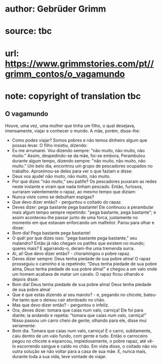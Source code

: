 # author: Gebrüder Grimm
# source: tbc
# url: https://www.grimmstories.com/pt//grimm_contos/o_vagamundo
# note: copyright of translation tbc

## O vagamundo 

Houve, uma vez, uma mulher que tinha um filho, o qual desejava,
imensamente, viajar e conhecer o mundo. A mãe, porém, disse-lhe:
- Como podes viajar? Somos pobres e não temos dinheiro algum que possas
levar.
O filho insistiu, dizendo:
- Eu me arrumarei. Vou dizendo sempre: "não muito, não muito, não
muito."
Assim, despedindo-se da mãe, foi-se embora, Perambulou durante algum
tempo, dizendo sempre: "não muito, não muito, não muito."
Um belo dia, encontrou um grupo de pescadores ocupados no trabalho.
Aproximou-se deles para ver o que faziam e disse:
- Deus vos ajude! não muito, não muito, não muito.
- Por que dizes "não muito," seu patife?
Os pescadores puxaram as redes neste instante e viram que nada tinham
pescado. Então, furiosos, surraram valentemente o rapaz, ao mesmo tempo
que diziam:
- Nunca viste como se debulham espigas?
- Que devo dizer então? - perguntou o coitado do rapaz.
- Deves dizer: pega bastante pega bastante!
Ele continuou a perambular mais algum tempo sempre repetindo: "pega
bastante, pega bastante"; e assim aconteceu-lhe passar junto de uma
forca, justamente no momento em que estavam enforcando um malfeitor.
Parou para olhar e disse:
- Bom dia! Pega bastante pega bastante!
- O quê! por que dizes isso: "pega bastante pega bastante," seu
malandro? Então já não chegam os patifes que existem no mundo; queres
mais?
E agarrando-o, deram-lhe uma tremenda surra.
- Ai, ai! Que devo dizer então? - choramingou o pobre rapaz.
- Deves dizer sempre: Deus tenha piedade de sua pobre alma!
O rapaz prosseguiu o caminho e ia repetindo: "Deus tenha piedade de sua
pobre alma, Deus tenha piedade de sua pobre alma!" e chegou a um valo
onde um homem acabava de matar um cavalo. O rapaz ficou olhando e depois
disse:
- Bom dia! Deus tenha piedade de sua pobre alma! Deus tenha piedade de
sua pobre alma!
- Que é que estás dizendo aí seu maroto? - e, pegando no chicote,
bateu-lhe tanto que o deixou cair atordoado no chão.
- Mas que devo dizer então? - perguntou o infeliz.
- Ora, deves dizer: tomara que caias num valo, carniça!
Ele foi para diante; ia andando e repetia: "tomara que caias num valo,
carniça!"
Nisso passou um carro cheio de gente; olhando para ele, disse mui
seriamente:
- Bom dia. Tomara que caias num valo, carniça!
E o carro, subitamente, caiu dentro de um valo fundo, com gente e tudo.
Então o carroceiro pegou no chicote e espancou, impiedosamente, o pobre
rapaz, até vê-lo escorrendo sangue e caído no chão.
Em vista disso, o coitado não viu outra solução se não voltar para a
casa de sua mãe. E, nunca mais, durante toda a sua vida, teve vontade de
viajar.
